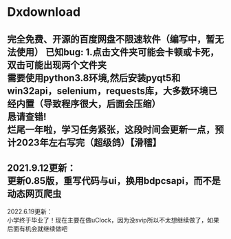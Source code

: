 # Dxdownload
完全免费、开源的百度网盘不限速软件（编写中，暂无法使用） 
已知bug:
1.点击文件夹可能会卡顿或卡死，双击可能出现两个文件夹  
需要使用python3.8环境,然后安装pyqt5和win32api，selenium，requests库，大多数环境已经内置（导致程序很大，后面会压缩）  
恳请查错!  
烂尾一年啦，学习任务紧张，这段时间会更新一点，预计2023年左右写完（超级鸽）【滑稽】  
-------------------------------------  
2021.9.12更新：  
更新0.85版，重写代码与ui，换用bdpcsapi，而不是动态网页爬虫  
------------------------------------  
2022.6.19更新：  
小学终于毕业了！现在主要在做uClock，因为没svip所以不太想继续做了，如果后面有机会就继续做吧
